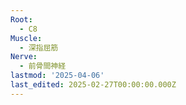 ```yaml
---
Root:
  - C8
Muscle:
  - 深指屈筋
Nerve:
  - 前骨間神経
lastmod: '2025-04-06'
last_edited: 2025-02-27T00:00:00.000Z
---
```



